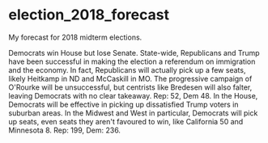 # election_2018_forecast

My forecast for 2018 midterm elections. 

Democrats win House but lose Senate. 
State-wide, Republicans and Trump have been successful in making the election a referendum on immigration and the economy. In fact, Republicans will actually pick up a few seats, likely Heitkamp in ND and McCaskill in MO. The progressive campaign of O'Rourke will be unsuccessful, but centrists like Bredesen will also falter, leaving Democrats with no clear takeaway. Rep: 52, Dem 48.
In the House, Democrats will be effective in picking up dissatisfied Trump voters in suburban areas. In the Midwest and West in particular, Democrats will pick up seats, even seats they aren't favoured to win, like California 50 and Minnesota 8. Rep: 199, Dem: 236. 
